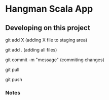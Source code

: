 # Hangman Scala App

## Developing on this project

git add X (adding X file to staging area)

git add . (adding all files)

git commit -m "message" (commiting changes)

git pull

git push

### Notes